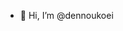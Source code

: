 - 👋 Hi, I’m @dennoukoei

<!---
dennoukoei/dennoukoei is a ✨ special ✨ repository because its `README.md` (this file) appears on your GitHub profile.
You can click the Preview link to take a look at your changes.
--->
